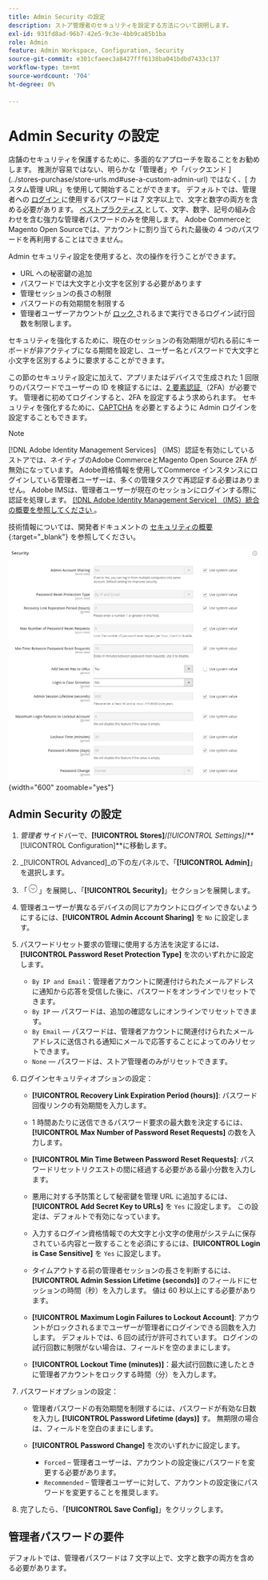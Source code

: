 ```yaml
---
title: Admin Security の設定
description: ストア管理者のセキュリティを設定する方法について説明します。
exl-id: 931fd8ad-96b7-42e5-9c3e-4bb9ca85b1ba
role: Admin
feature: Admin Workspace, Configuration, Security
source-git-commit: e301cfaeec3a8427fff6138ba041bdbd7433c137
workflow-type: tm+mt
source-wordcount: '704'
ht-degree: 0%

---
```


# Admin Security の設定

店舗のセキュリティを保護するために、多面的なアプローチを取ることをお勧めします。 推測が容易ではない、明らかな「管理者」や「バックエンド ](../stores-purchase/store-urls.md#use-a-custom-admin-url) ではなく、[ カスタム管理 URL」を使用して開始することができます。 デフォルトでは、管理者への [ ログイン ](../getting-started/admin-signin.md) に使用するパスワードは 7 文字以上で、文字と数字の両方を含める必要があります。 [ ベストプラクティス ](https://experienceleague.adobe.com/docs/commerce-operations/implementation-playbook/best-practices/launch/security-best-practices.html) として、文字、数字、記号の組み合わせを含む強力な管理者パスワードのみを使用します。 Adobe CommerceとMagento Open Sourceでは、アカウントに割り当てられた最後の 4 つのパスワードを再利用することはできません。

Admin セキュリティ設定を使用すると、次の操作を行うことができます。

- URL への秘密鍵の追加
- パスワードでは大文字と小文字を区別する必要があります
- 管理セッションの長さの制限
- パスワードの有効期間を制限する
- 管理者ユーザーアカウントが [ ロック ](permissions-users-all.md#locked-users) されるまで実行できるログイン試行回数を制限します。

セキュリティを強化するために、現在のセッションの有効期限が切れる前にキーボードが非アクティブになる期間を設定し、ユーザー名とパスワードで大文字と小文字を区別するように要求することができます。

この節のセキュリティ設定に加えて、アプリまたはデバイスで生成された 1 回限りのパスワードでユーザーの ID を検証するには、[2 要素認証 ](security-two-factor-authentication.md) （2FA）が必要です。 管理者に初めてログインすると、2FA を設定するよう求められます。 セキュリティを強化するために、[CAPTCHA](security-captcha.md) を必要とするように Admin ログインを設定することもできます。

>[!NOTE]
>
>[!DNL Adobe Identity Management Services] （IMS）認証を有効にしているストアでは、ネイティブのAdobe CommerceとMagento Open Source 2FA が無効になっています。 Adobe資格情報を使用してCommerce インスタンスにログインしている管理者ユーザーは、多くの管理タスクで再認証する必要はありません。 Adobe IMSは、管理者ユーザーが現在のセッションにログインする際に認証を処理します。 [[!DNL Adobe Identity Management Service]  （IMS）統合の概要を参照してください ](../getting-started/adobe-ims-integration-overview.md)。

技術情報については、開発者ドキュメントの [ セキュリティの概要 ](https://developer.adobe.com/commerce/php/architecture/basics/security/){:target=&quot;_blank&quot;} を参照してください。

![ 管理者セキュリティ ](../configuration-reference/advanced/assets/admin-security.png){width="600" zoomable="yes"}

## Admin Security の設定

1. _管理者_ サイドバーで、**[!UICONTROL Stores]**/_[!UICONTROL Settings]_/**[!UICONTROL Configuration]**に移動します。

1. _[!UICONTROL Advanced]_の下の左パネルで、「**[!UICONTROL Admin]**」を選択します。

1. 「![ 展開セレクター ](../assets/icon-display-expand.png)」を展開し、「**[!UICONTROL Security]**」セクションを展開します。

1. 管理者ユーザーが異なるデバイスの同じアカウントにログインできないようにするには、**[!UICONTROL Admin Account Sharing]** を `No` に設定します。

1. パスワードリセット要求の管理に使用する方法を決定するには、**[!UICONTROL Password Reset Protection Type]** を次のいずれかに設定します。

   - `By IP and Email`：管理者アカウントに関連付けられたメールアドレスに通知から応答を受信した後に、パスワードをオンラインでリセットできます。
   - `By IP` — パスワードは、追加の確認なしにオンラインでリセットできます。
   - `By Email` — パスワードは、管理者アカウントに関連付けられたメールアドレスに送信される通知にメールで応答することによってのみリセットできます。
   - `None` — パスワードは、ストア管理者のみがリセットできます。

1. ログインセキュリティオプションの設定：

   - **[!UICONTROL Recovery Link Expiration Period (hours)]**: パスワード回復リンクの有効期間を入力します。

   - 1 時間あたりに送信できるパスワード要求の最大数を決定するには、**[!UICONTROL Max Number of Password Reset Requests]** の数を入力します。

   - **[!UICONTROL Min Time Between Password Reset Requests]**: パスワードリセットリクエストの間に経過する必要がある最小分数を入力します。

   - 悪用に対する予防策として秘密鍵を管理 URL に追加するには、**[!UICONTROL Add Secret Key to URLs]** を `Yes` に設定します。 この設定は、デフォルトで有効になっています。

   - 入力するログイン資格情報での大文字と小文字の使用がシステムに保存されている内容と一致することを必須にするには、**[!UICONTROL Login is Case Sensitive]** を `Yes` に設定します。

   - タイムアウトする前の管理者セッションの長さを判断するには、**[!UICONTROL Admin Session Lifetime (seconds)]** のフィールドにセッションの時間（秒）を入力します。 値は 60 秒以上にする必要があります。

   - **[!UICONTROL Maximum Login Failures to Lockout Account]**: アカウントがロックされるまでユーザーが管理者にログインできる回数を入力します。 デフォルトでは、6 回の試行が許可されています。 ログインの試行回数に制限がない場合は、フィールドを空のままにします。

   - **[!UICONTROL Lockout Time (minutes)]**：最大試行回数に達したときに管理者アカウントをロックする時間（分）を入力します。

1. パスワードオプションの設定：

   - 管理者パスワードの有効期間を制限するには、パスワードが有効な日数を入力し **[!UICONTROL Password Lifetime (days)]** す。 無期限の場合は、フィールドを空白のままにします。

   - **[!UICONTROL Password Change]** を次のいずれかに設定します。

      - `Forced` – 管理者ユーザーは、アカウントの設定後にパスワードを変更する必要があります。
      - `Recommended` – 管理者ユーザーに対して、アカウントの設定後にパスワードを変更することを推奨します。

1. 完了したら、「**[!UICONTROL Save Config]**」をクリックします。

## 管理者パスワードの要件

デフォルトでは、管理者パスワードは 7 文字以上で、文字と数字の両方を含める必要があります。
